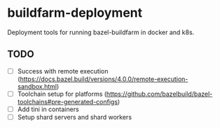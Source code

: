 # buildfarm-deployment

Deployment tools for running bazel-buildfarm in docker and k8s.


## TODO

- [ ] Success with remote execution (https://docs.bazel.build/versions/4.0.0/remote-execution-sandbox.html)
- [ ] Toolchain setup for platforms (https://github.com/bazelbuild/bazel-toolchains#pre-generated-configs)
- [ ] Add tini in containers
- [ ] Setup shard servers and shard workers